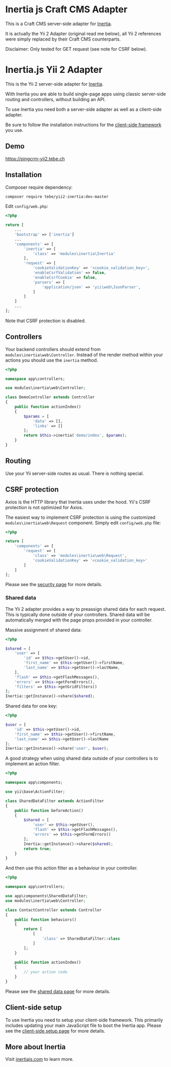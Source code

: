 # Inertia js Craft CMS Adapter

This is a Craft CMS server-side adapter for [Inertia](https://inertiajs.com).

It is actually the Yii 2 Adapter (original read me below), all Yii 2 references were simply replaced by their Craft CMS counterparts.

Disclaimer: Only tested for GET request (see note for CSRF below).


# Inertia.js Yii 2 Adapter

This is the Yii 2 server-side adapter for [Inertia](https://inertiajs.com).

With Inertia you are able to build single-page apps using classic server-side routing and controllers, without building an API. 

To use Inertia you need both a server-side adapter as well as a client-side adapter.
 
Be sure to follow the installation instructions for the [client-side framework](https://inertiajs.com/client-side-setup) you use.

## Demo

<https://pingcrm-yii2.tebe.ch>

## Installation

Composer require dependency:

```sh
composer require tebe/yii2-inertia:dev-master
```

Edit `config/web.php`:

```php
<?php

return [
    ...
    'bootstrap' => ['inertia']
    ...
    'components' => [
        'inertia' => [
            'class' => 'modules\inertia\Inertia'
        ],
        'request' => [
            'cookieValidationKey' => '<cookie_validation_key>',
            'enableCsrfValidation' => false,
            'enableCsrfCookie' => false,
            'parsers' => [
                'application/json' => 'yii\web\JsonParser',
            ]            
        ]      
    ]
    ...
];   
```

Note that CSRF protection is disabled.

## Controllers

Your backend controllers should extend from `modules\inertia\web\Controller`.
Instead of the render method within your actions you should use the `inertia` method. 

```php
<?php

namespace app\controllers;

use modules\inertia\web\Controller;

class DemoController extends Controller
{
    public function actionIndex()
    {
        $params = [
            'data' => [],
            'links' => []
        ];
        return $this->inertia('demo/index', $params);
    }
}
```

## Routing

Use your Yii server-side routes as usual. 
There is nothing special.

## CSRF protection

Axios is the HTTP library that Inertia uses under the hood.
Yii's CSRF protection is not optimized for Axios.

The easiest way to implement CSRF protection is using the customized `modules\inertia\web\Request` component. 
Simply edit `config/web.php` file:
 
 ```php
 <?php
 
 return [
     'components' => [
         'request' => [
             'class' => 'modules\inertia\web\Request',             
             'cookieValidationKey' => '<cookie_validation_key>'
         ]      
     ]
 ];   
 ```

Please see the [security page](https://inertiajs.com/security) for more details.

### Shared data

The Yii 2 adapter provides a way to preassign shared data for each request. 
This is typically done outside of your controllers. 
Shared data will be automatically merged with the page props provided in your controller.

Massive assignment of shared data:  

```php
<?php

$shared = [
    'user' => [
        'id' => $this->getUser()->id,
        'first_name' => $this->getUser()->firstName,
        'last_name' => $this->getUser()->lastName,
    ],
    'flash' => $this->getFlashMessages(),
    'errors' => $this->getFormErrors(),
    'filters' => $this->getGridFilters()
];
Inertia::getInstance()->share($shared);
```

Shared data for one key:

```php
<?php

$user = [
    'id' => $this->getUser()->id,
    'first_name' => $this->getUser()->firstName,
    'last_name' => $this->getUser()->lastName
];
Inertia::getInstance()->share('user', $user);
```

A good strategy when using shared data outside of your controllers is to implement an action filter.

```php
<?php

namespace app\components;

use yii\base\ActionFilter;

class SharedDataFilter extends ActionFilter
{
    public function beforeAction()
    {
        $shared = [
            'user' => $this->getUser(),
            'flash' => $this->getFlashMessages(),
            'errors' => $this->getFormErrors()
        ];
        Inertia::getInstance()->share($shared);
        return true;
    }
}    
```

And then use this action filter as a behaviour in your controller.

```php
<?php

namespace app\controllers;

use app\components\SharedDataFilter;
use modules\inertia\web\Controller;

class ContactController extends Controller
{
    public function behaviors()
    {
        return [
            [
                'class' => SharedDataFilter::class
            ]
        ];
    }
    
    public function actionIndex()
    {
        // your action code
    }
}
```

Please see the [shared data page](https://inertiajs.com/shared-data) for more details.

## Client-side setup

To use Inertia you need to setup your client-side framework. 
This primarily includes updating your main JavaScript file to boot the Inertia app. 
Please see the [client-side setup page](https://inertiajs.com/client-side-setup) for more details.

## More about Inertia

Visit [inertiajs.com](https://inertiajs.com/) to learn more.
